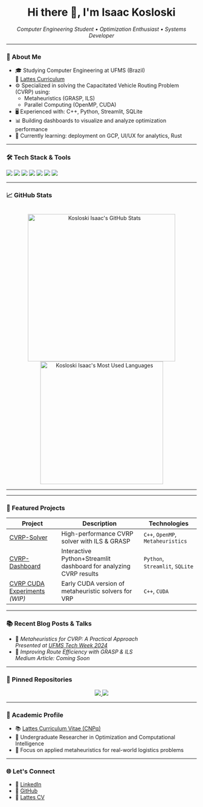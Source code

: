 <h1 align="center">Hi there 👋, I'm Isaac Kosloski</h1>

<p align="center">
  <em>Computer Engineering Student • Optimization Enthusiast • Systems Developer</em>
</p>

---

### 🧠 About Me

- 🎓 Studying Computer Engineering at UFMS (Brazil)  
  📄 [Lattes Curriculum](http://lattes.cnpq.br/0205326212120941)
- ⚙️ Specialized in solving the Capacitated Vehicle Routing Problem (CVRP) using:
  - Metaheuristics (GRASP, ILS)
  - Parallel Computing (OpenMP, CUDA)
- 🖥️ Experienced with: C++, Python, Streamlit, SQLite
- 📊 Building dashboards to visualize and analyze optimization performance
- 🌱 Currently learning: deployment on GCP, UI/UX for analytics, Rust

---

### 🛠️ Tech Stack & Tools

<p align="left">
  <img src="https://img.shields.io/badge/C++-00599C?style=flat&logo=cplusplus&logoColor=white"/>
  <img src="https://img.shields.io/badge/Python-3776AB?style=flat&logo=python&logoColor=white"/>
  <img src="https://img.shields.io/badge/OpenMP-3776AB?style=flat&logo=openmp&logoColor=white"/>
  <img src="https://img.shields.io/badge/CUDA-76B900?style=flat&logo=nvidia&logoColor=white"/>
  <img src="https://img.shields.io/badge/SQLite-003B57?style=flat&logo=sqlite&logoColor=white"/>
  <img src="https://img.shields.io/badge/Streamlit-FF4B4B?style=flat&logo=streamlit&logoColor=white"/>
  <img src="https://img.shields.io/badge/GitHub-181717?style=flat&logo=github&logoColor=white"/>
</p>

---

### 📈 GitHub Stats

<br>

<div align=center>
  <img width=390 src="https://github-readme-stats.vercel.app/api?username=IsaacKosloski&theme=transparent&count_private=true&show_icons=true&rank_icon=github&locale=en" alt="Kosloski Isaac's GitHub Stats" />
  <img width=325 src="https://github-readme-stats.vercel.app/api/top-langs?username=IsaacKosloski&theme=transparent&layout=donut&hide=css&langs_count=8&border_radius=10&show_icons=true&locale=en" alt="Kosloski Isaac's Most Used Languages" />
</div>

<hr>

---

### 📂 Featured Projects

| Project | Description | Technologies |
|--------|-------------|--------------|
| [CVRP-Solver](https://github.com/IsaacKosloski/cvrp-solver) | High-performance CVRP solver with ILS & GRASP | `C++`, `OpenMP`, `Metaheuristics` |
| [CVRP-Dashboard](https://github.com/IsaacKosloski/cvrp-dashboard) | Interactive Python+Streamlit dashboard for analyzing CVRP results | `Python`, `Streamlit`, `SQLite` |
| [CVRP CUDA Experiments](https://github.com/IsaacKosloski/cvrp-cuda) *(WIP)* | Early CUDA version of metaheuristic solvers for VRP | `C++`, `CUDA` |

---

### 📚 Recent Blog Posts & Talks

- 🧩 *Metaheuristics for CVRP: A Practical Approach*  
  _Presented at [UFMS Tech Week 2024](#)_  
- 🧠 *Improving Route Efficiency with GRASP & ILS*  
  _Medium Article: Coming Soon_

---

### 📌 Pinned Repositories

<p align="center">
  <a href="https://github.com/IsaacKosloski/cvrp-solver">
    <img src="https://github-readme-stats.vercel.app/api/pin/?username=IsaacKosloski&repo=cvrp-solver&theme=radical" />
  </a>
  <a href="https://github.com/IsaacKosloski/cvrp-dashboard">
    <img src="https://github-readme-stats.vercel.app/api/pin/?username=IsaacKosloski&repo=cvrp-dashboard&theme=radical" />
  </a>
</p>

---

### 📄 Academic Profile

- 📚 [Lattes Curriculum Vitae (CNPq)](http://lattes.cnpq.br/0205326212120941)  
- 🏫 Undergraduate Researcher in Optimization and Computational Intelligence  
- 🧪 Focus on applied metaheuristics for real-world logistics problems

---

### 🌐 Let's Connect

- 🔗 [LinkedIn](https://www.linkedin.com/in/isaac-kosloski-oliveira-019625a9)
- 💼 [GitHub](https://github.com/IsaacKosloski)
- 📄 [Lattes CV](http://lattes.cnpq.br/0205326212120941)
